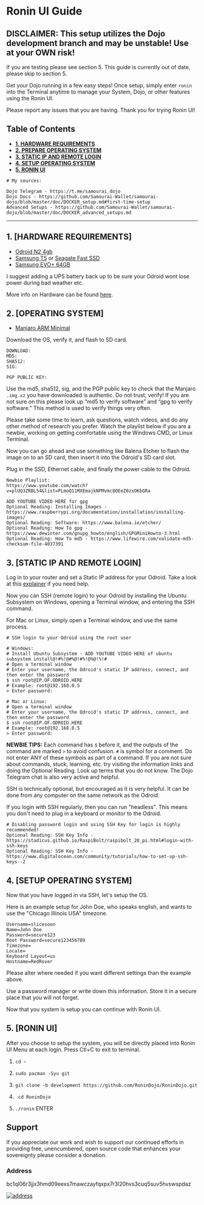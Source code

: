 # Ronin UI Guide
## DISCLAIMER: This setup utilizes the Dojo development branch and may be unstable! Use at your OWN risk!
If you are testing please see section 5.
This guide is currently out of date, please skip to section 5.

Get your Dojo running in a few easy steps! Once setup, simply enter `ronin` into the Terminal anytime to manage your System, Dojo, or other features using the Ronin UI.

Please report any issues that you are having. Thank you for trying Ronin UI!

## Table of Contents
* [**1. HARDWARE REQUIREMENTS**](https://github.com/BTCxZelko/Ronin-Dojo/blob/master/Odroid/Manjaro/Ronin-UI-Guide.md#1-hardware-requirements)
* [**2. PREPARE OPERATING SYSTEM**](https://github.com/BTCxZelko/Ronin-Dojo/blob/master/Odroid/Manjaro/Ronin-UI-Guide.md#2-prepare-operating-system)
* [**3. STATIC IP AND REMOTE LOGIN**](https://github.com/BTCxZelko/Ronin-Dojo/blob/master/Odroid/Manjaro/Ronin-UI-Guide.md#3-static-ip-and-remote-login)
* [**4. SETUP OPERATING SYSTEM**](https://github.com/BTCxZelko/Ronin-Dojo/blob/master/Odroid/Manjaro/Ronin-UI-Guide.md#4-setup-operating-system)
* [**5. RONIN UI**](https://github.com/BTCxZelko/Ronin-Dojo/blob/master/Odroid/Manjaro/Ronin-UI-Guide.md#5-ronin-ui)

```
# My sources:

Dojo Telegram - https://t.me/samourai_dojo
Dojo Docs - https://github.com/Samourai-Wallet/samourai-dojo/blob/master/doc/DOCKER_setup.md#first-time-setup
Advanced Setups - https://github.com/Samourai-Wallet/samourai-dojo/blob/master/doc/DOCKER_advanced_setups.md
```


---------------------------------------------------------------------------------------------------------------


## 1. [HARDWARE REQUIREMENTS]

* [Odroid N2 4gb](https://forum.odroid.com/viewtopic.php?f=176&t=33781)
* [Samsung T5](https://www.amazon.com/Samsung-T5-Portable-SSD-MU-PA1T0B/dp/B073H552FJ/ref=sr_1_1?fst=as%3Aoff&qid=1571081118&refinements=p_n_feature_three_browse-bin%3A6797521011&rnid=6797515011&s=pc&sr=1-1) or [Seagate Fast SSD](https://www.amazon.com/Seagate-External-Reversible-Type-C-STCM1000400/dp/B07DX7D744)
* [Samsung EVO+ 64GB](https://www.amazon.com/Samsung-MicroSDXC-Memory-Adapter-MB-MC64GA/dp/B06XFWPXYD/ref=sr_1_4?keywords=EVO%2B+SD+card&qid=1571081610&s=electronics&sr=1-4)

I suggest adding a UPS battery back up to be sure your Odroid wont lose power during bad weather etc.

More info on Hardware can be found [here](https://github.com/BTCxZelko/Ronin-Dojo#recommended-hardware).

## 2. [OPERATING SYSTEM]

* [Manjaro ARM Minimal](https://manjaro.org/)

Download the OS, verify it, and flash to SD card.

```
DOWNLOAD:  
MD5: 
SHA512: 
SIG: 

PGP PUBLIC KEY: 
```
Use the md5, sha512, sig, and the PGP public key to check that the Manjaro `.img.xz` you have downloaded is authentic. Do not trust, verify! If you are not sure on this please look up “md5 to verify software” and “gpg to verify software.” This method is used to verify things very often.

Please take some time to learn, ask questions, watch videos, and do any other method of research you prefer. Watch the playlist below if you are a newbie, working on getting comfortable using the Windows CMD, or Linux Terminal.  

Now you can go ahead and use something like Balena Etcher to flash the image on to an SD card, then insert it into the Odroid's SD card slot. 

Plug in the SSD, Ethernet cable, and finally the power cable to the Odroid.

```
Newbie Playlist: 
https://www.youtube.com/watch?v=plUQ3ZRBL54&list=PLmoQ11MXEmajkNPMvmc8OEeZ0zxOKbGRa

ADD YOUTUBE VIDEO HERE for gpg
Optional Reading: Installing Images - https://www.raspberrypi.org/documentation/installation/installing-images/
Optional Reading: Software: https://www.balena.io/etcher/
Optional Reading: How To gpg - https://www.dewinter.com/gnupg_howto/english/GPGMiniHowto-3.html
Optional Reading: How To md5 - https://www.lifewire.com/validate-md5-checksum-file-4037391 
```


## 3. [STATIC IP AND REMOTE LOGIN]

Log in to your router and set a Static IP address for your Odroid. Take a look at this [explainer](https://github.com/BTCxZelko/Ronin-Dojo/blob/master/Odroid/Debian/Explainers/Network.md) if you need help.

Now you can SSH (remote login) to your Odroid by installing the Ubuntu Subsystem on Windows, opening a Terminal window, and entering the SSH command. 

For Mac or Linux, simply open a Terminal window, and use the same process.
```
# SSH login to your Odroid using the root user

# Windows:
# Install Ubuntu Subsystem - ADD YOUTUBE VIDEO HERE of ubuntu subsystem install@!#%!@#%@!#%!@%@!%!#
# Open a terminal window
# Enter your username, the Odroid's static IP address, connect, and then enter the password
$ ssh root@IP.OF.ODROID.HERE
# Example: root@192.168.0.5
> Enter password:

# Mac or Linux:
# Open a terminal window
# Enter your username, the Odroid's static IP address, connect, and then enter the password
$ ssh root@IP.OF.ODROID.HERE
# Example: root@192.168.0.5
> Enter password:
```

**NEWBIE TIPS:** Each command has `$` before it, and the outputs of the command are marked `>` to avoid confusion. `#` is symbol for a comment. Do not enter ANY of these symbols as part of a command. If you are not sure about commands, stuck, learning, etc. try visiting the information links and doing the Optional Reading. Look up terms that you do not know. The Dojo Telegram chat is also very active and helpful.

SSH is technically optional, but encouraged as it is very helpful. It can be done from any computer on the same network as the Odroid.

If you login with SSH regularly, then you can run "headless". This means you don't need to plug in a keyboard or monitor to the Odroid.

```
# Disabling password login and using SSH Key for login is highly recommended!
Optional Reading: SSH Key Info - https://stadicus.github.io/RaspiBolt/raspibolt_20_pi.html#login-with-ssh-keys
Optional Reading: SSH Key Info - https://www.digitalocean.com/community/tutorials/how-to-set-up-ssh-keys--2
```

## 4. [SETUP OPERATING SYSTEM]

Now that you have logged in via SSH, let's setup the OS.

Here is an example setup for John Doe, who speaks english, and wants to use the "Chicago Illinois USA" timezone. 
```
Username=slicesoon
Name=John Doe
Password=secure123
Root Password=secure123456789
Timezone=
Locale=
Keyboard Layout=us
Hostname=RedRover
```

Please alter where needed if you want different settings than the example above.

Use a password manager or write down this information. Store it in a secure place that you will not forget.

Now that you system is setup you can continue with Ronin UI.

## 5. [RONIN UI]

After you choose to setup the system, you will be directly placed into Ronin UI Menu at each login. Press Ctl+C to exit to terminal.

1. ```cd ~ ```

2. ``` sudo pacman -Syu git ```

3. ``` git clone -b development https://github.com/RoninDojo/RoninDojo.git ```

4. ``` cd RoninDojo``` 

5. ``` ./ronin ``` ENTER

## Support

If you appreciate our work and wish to support our continued efforts in providing free, unencumbered, open source code that enhances your sovereignty please consider a donation.

### Address

bc1ql06r3jjx3hmd09eexs7mawczayfqxpx7r3l20hvs3cuq5suv5hvswspdaz

[![address](http://api.qrserver.com/v1/create-qr-code/?color=000000&bgcolor=FFFFFF&data=bc1qma3vyljvz0n3n0e7czaewx8tq5heugv2kvrcq2&qzone=1&margin=0&size=200x200&ecc=L)](https://oxt.me/address/bc1ql06r3jjx3hmd09eexs7mawczayfqxpx7r3l20hvs3cuq5suv5hvswspdaz)

